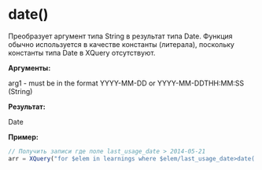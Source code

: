 # date()
Преобразует аргумент типа String в результат типа Date. Функция обычно используется в качестве константы (литерала), поскольку константы типа Date в XQuery отсутствуют.

**Аргументы:** 

arg1 - must be in the format YYYY-MM-DD or YYYY-MM-DDTHH:MM:SS (String)

**Результат:**

Date

**Пример:**

```js
// Получить записи где поле last_usage_date > 2014-05-21
arr = XQuery("for $elem in learnings where $elem/last_usage_date>date('2014-05-21') return $elem");
```